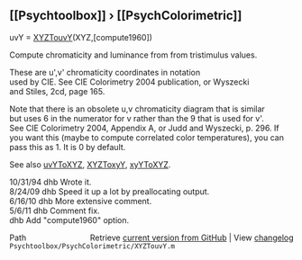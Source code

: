 ## [[Psychtoolbox]] &#8250; [[PsychColorimetric]]

uvY = [XYZTouvY](XYZTouvY)(XYZ,[compute1960])  
  
Compute chromaticity and luminance from from tristimulus values.  
  
These are u',v' chromaticity coordinates in notation  
used by CIE.  See CIE Colorimetry 2004 publication, or Wyszecki  
and Stiles, 2cd, page 165.  
  
Note that there is an obsolete u,v chromaticity diagram that is similar  
but uses 6 in the numerator for v rather than the 9 that is used for v'.  
See CIE Colorimetry 2004, Appendix A, or Judd and Wyszecki, p. 296.  If  
you want this (maybe to compute correlated color temperatures), you can  
pass this as 1.  It is 0 by default.  
  
See also [uvYToXYZ](uvYToXYZ), [XYZToxyY](XYZToxyY), [xyYToXYZ](xyYToXYZ).  
  
10/31/94  dhb   Wrote it.  
8/24/09   dhb Speed it up a lot by preallocating output.  
6/16/10   dhb More extensive comment.  
5/6/11    dhb Comment fix.  
          dhb Add "compute1960" option.  




<div class="code_header" style="text-align:right;">
  <span style="float:left;">Path&nbsp;&nbsp;</span> <span class="counter">Retrieve <a href=
  "https://raw.github.com/Psychtoolbox-3/Psychtoolbox-3/beta/Psychtoolbox/PsychColorimetric/XYZTouvY.m">current version from GitHub</a> | View <a href=
  "https://github.com/Psychtoolbox-3/Psychtoolbox-3/commits/beta/Psychtoolbox/PsychColorimetric/XYZTouvY.m">changelog</a></span>
</div>
<div class="code">
  <code>Psychtoolbox/PsychColorimetric/XYZTouvY.m</code>
</div>

